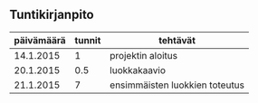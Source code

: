 ## Tuntikirjanpito

| päivämäärä    | tunnit        | tehtävät  |
| ------------- |---------------| ----------|
| 14.1.2015     | 1             | projektin aloitus |
| 20.1.2015     | 0.5           | luokkakaavio |
| 21.1.2015     | 7             | ensimmäisten luokkien toteutus |

